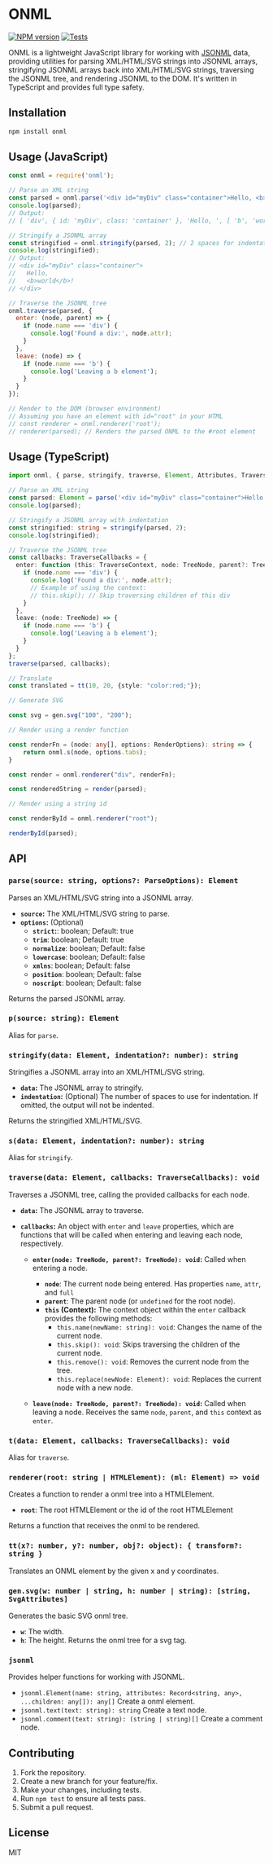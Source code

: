 # ONML

[![NPM version](https://img.shields.io/npm/v/onml.svg)](https://www.npmjs.org/package/onml)
[![Tests](https://github.com/ajsb85/onml/actions/workflows/nodejs.yml/badge.svg)](https://github.com/ajsb85/onml/actions/workflows/nodejs.yml)

ONML is a lightweight JavaScript library for working with [JSONML](http://www.jsonml.org/) data, providing utilities for parsing XML/HTML/SVG strings into JSONML arrays, stringifying JSONML arrays back into XML/HTML/SVG strings, traversing the JSONML tree, and rendering JSONML to the DOM. It's written in TypeScript and provides full type safety.

## Installation

```bash
npm install onml
```

## Usage (JavaScript)

```javascript
const onml = require('onml');

// Parse an XML string
const parsed = onml.parse('<div id="myDiv" class="container">Hello, <b>world</b>!</div>');
console.log(parsed);
// Output:
// [ 'div', { id: 'myDiv', class: 'container' }, 'Hello, ', [ 'b', 'world' ], '!' ]

// Stringify a JSONML array
const stringified = onml.stringify(parsed, 2); // 2 spaces for indentation
console.log(stringified);
// Output:
// <div id="myDiv" class="container">
//   Hello,
//   <b>world</b>!
// </div>

// Traverse the JSONML tree
onml.traverse(parsed, {
  enter: (node, parent) => {
    if (node.name === 'div') {
      console.log('Found a div:', node.attr);
    }
  },
  leave: (node) => {
    if (node.name === 'b') {
      console.log('Leaving a b element');
    }
  }
});

// Render to the DOM (browser environment)
// Assuming you have an element with id="root" in your HTML
// const renderer = onml.renderer('root');
// renderer(parsed); // Renders the parsed ONML to the #root element
```

## Usage (TypeScript)

```typescript
import onml, { parse, stringify, traverse, Element, Attributes, TraverseCallbacks, TreeNode, TraverseContext, tt, renderer, gen, RenderOptions } from 'onml';

// Parse an XML string
const parsed: Element = parse('<div id="myDiv" class="container">Hello, <b>world</b>!</div>');
console.log(parsed);

// Stringify a JSONML array with indentation
const stringified: string = stringify(parsed, 2);
console.log(stringified);

// Traverse the JSONML tree
const callbacks: TraverseCallbacks = {
  enter: function (this: TraverseContext, node: TreeNode, parent?: TreeNode) {
    if (node.name === 'div') {
      console.log('Found a div:', node.attr);
      // Example of using the context:
      // this.skip(); // Skip traversing children of this div
    }
  },
  leave: (node: TreeNode) => {
    if (node.name === 'b') {
      console.log('Leaving a b element');
    }
  }
};
traverse(parsed, callbacks);

// Translate
const translated = tt(10, 20, {style: "color:red;"});

// Generate SVG

const svg = gen.svg("100", "200");

// Render using a render function

const renderFn = (node: any[], options: RenderOptions): string => {
    return onml.s(node, options.tabs);
}

const render = onml.renderer("div", renderFn);

const renderedString = render(parsed);

// Render using a string id

const renderById = onml.renderer("root");

renderById(parsed);
```

## API

### `parse(source: string, options?: ParseOptions): Element`

Parses an XML/HTML/SVG string into a JSONML array.

*   **`source`:**  The XML/HTML/SVG string to parse.
*   **`options`:** (Optional)
    * **`strict`:**: boolean; Default: true
    *   **`trim`**: boolean; Default: true
    *   **`normalize`**: boolean; Default: false
    *  **`lowercase`**: boolean; Default: false
    *  **`xmlns`**: boolean; Default: false
    *  **`position`**: boolean; Default: false
    *  **`noscript`**: boolean;  Default: false

Returns the parsed JSONML array.

### `p(source: string): Element`
Alias for `parse`.

### `stringify(data: Element, indentation?: number): string`

Stringifies a JSONML array into an XML/HTML/SVG string.

*   **`data`:** The JSONML array to stringify.
*   **`indentation`:** (Optional) The number of spaces to use for indentation.  If omitted, the output will not be indented.

Returns the stringified XML/HTML/SVG.

### `s(data: Element, indentation?: number): string`
Alias for `stringify`.

### `traverse(data: Element, callbacks: TraverseCallbacks): void`

Traverses a JSONML tree, calling the provided callbacks for each node.

*   **`data`:** The JSONML array to traverse.
*   **`callbacks`:** An object with `enter` and `leave` properties, which are functions that will be called when entering and leaving each node, respectively.

    *   **`enter(node: TreeNode, parent?: TreeNode): void`:** Called when entering a node.
        *    **`node`**: The current node being entered. Has properties `name`, `attr`, and `full`
        *    **`parent`**: The parent node (or `undefined` for the root node).
        *   **`this` (Context):**  The context object within the `enter` callback provides the following methods:
            *   `this.name(newName: string): void`:  Changes the name of the current node.
            *   `this.skip(): void`:  Skips traversing the children of the current node.
            *   `this.remove(): void`:  Removes the current node from the tree.
            *   `this.replace(newNode: Element): void`:  Replaces the current node with a new node.

    *   **`leave(node: TreeNode, parent?: TreeNode): void`:** Called when leaving a node.  Receives the same `node`, `parent`, and `this` context as `enter`.

### `t(data: Element, callbacks: TraverseCallbacks): void`
Alias for `traverse`.

### `renderer(root: string | HTMLElement): (ml: Element) => void`
Creates a function to render a onml tree into a HTMLElement.
 * **`root`**: The root HTMLElement or the id of the root HTMLElement

Returns a function that receives the onml to be rendered.

### `tt(x?: number, y?: number, obj?: object): { transform?: string }`

Translates an ONML element by the given x and y coordinates.

### `gen.svg(w: number | string, h: number | string): [string, SvgAttributes]`
Generates the basic SVG onml tree.
*  **`w`**: The width.
*  **`h`**: The height.
Returns the onml tree for a svg tag.

### `jsonml`

Provides helper functions for working with JSONML.
* `jsonml.Element(name: string, attributes: Record<string, any>, ...children: any[]): any[]` Create a onml element.
* `jsonml.text(text: string): string` Create a text node.
* `jsonml.comment(text: string): (string | string)[]` Create a comment node.

## Contributing

1.  Fork the repository.
2.  Create a new branch for your feature/fix.
3.  Make your changes, including tests.
4.  Run `npm test` to ensure all tests pass.
5.  Submit a pull request.

## License

MIT
